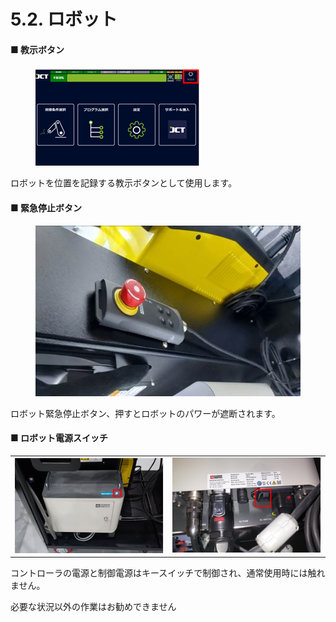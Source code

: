 # 5.2. ロボット

#### ■ 教示ボタン

<div align="left"><figure><img src="../.gitbook/assets/그림43.png" alt=""><figcaption></figcaption></figure></div>

ロボットを位置を記録する教示ボタンとして使用します。



#### ■ 緊急停止ボタン

<div align="left"><figure><img src="../.gitbook/assets/그림49.jpg" alt=""><figcaption></figcaption></figure></div>

ロボット緊急停止ボタン、押すとロボットのパワーが遮断されます。



#### ■ ロボット電源スイッチ

|                                                                     |                                                                     |
| :-----------------------------------------------------------------: | :-----------------------------------------------------------------: |
| <img src="../.gitbook/assets/그림50.png" alt="" data-size="original"> | <img src="../.gitbook/assets/그림51.png" alt="" data-size="original"> |

コントローラの電源と制御電源はキースイッチで制御され、通常使用時には触れません。

必要な状況以外の作業はお勧めできません

